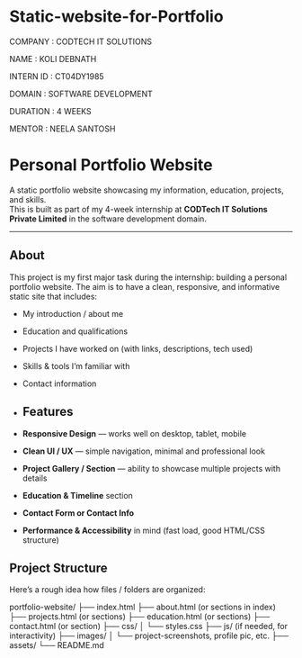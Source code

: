# Static-website-for-Portfolio

COMPANY : CODTECH IT SOLUTIONS

NAME : KOLI DEBNATH

INTERN ID : CT04DY1985

DOMAIN : SOFTWARE DEVELOPMENT

DURATION : 4 WEEKS

MENTOR : NEELA SANTOSH

# Personal Portfolio Website

A static portfolio website showcasing my information, education, projects, and skills.  
This is built as part of my 4-week internship at **CODTech IT Solutions Private Limited** in the software development domain.

---

## About

This project is my first major task during the internship: building a personal portfolio website. The aim is to have a clean, responsive, and informative static site that includes:

- My introduction / about me  
- Education and qualifications  
- Projects I have worked on (with links, descriptions, tech used)  
- Skills & tools I’m familiar with  
- Contact information

- ## Features

- **Responsive Design** — works well on desktop, tablet, mobile  
- **Clean UI / UX** — simple navigation, minimal and professional look  
- **Project Gallery / Section** — ability to showcase multiple projects with details  
- **Education & Timeline** section  
- **Contact Form or Contact Info**  
- **Performance & Accessibility** in mind (fast load, good HTML/CSS structure)  


## Project Structure

Here’s a rough idea how files / folders are organized:

portfolio-website/
├── index.html
├── about.html (or sections in index)
├── projects.html (or sections)
├── education.html (or sections)
├── contact.html (or section)
├── css/
│ └── styles.css
├── js/ (if needed, for interactivity)
├── images/
│ └── project-screenshots, profile pic, etc.
├── assets/
└── README.md
